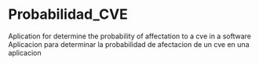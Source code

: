 # Probabilidad_CVE
Aplication for determine the probability of affectation to a cve in a software
Aplicacion para determinar la probabilidad de afectacion de un cve en una aplicacion
